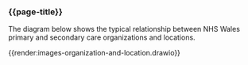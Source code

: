 ### {{page-title}}
The diagram below shows the typical relationship between NHS Wales primary and secondary care organizations and locations.

{{render:images-organization-and-location.drawio}}

